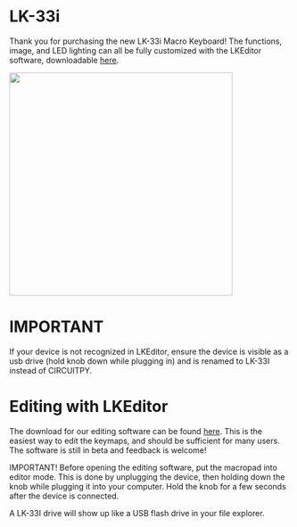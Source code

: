 # LK-33i
Thank you for purchasing the new LK-33i Macro Keyboard! The functions, image, and LED lighting can all be fully customized with the LKEditor software, downloadable [here](https://github.com/chrisg20/KMK4cgM/releases/tag/v1.0).

<img src="https://i.etsystatic.com/36617648/r/il/9dfb82/4751558020/il_794xN.4751558020_27wn.jpg" width="400">

# IMPORTANT
If your device is not recognized in LKEditor, ensure the device is visible as a usb drive (hold knob down while plugging in) and is renamed to LK-33I instead of CIRCUITPY.

# Editing with LKEditor

The download for our editing software can be found [here](https://github.com/chrisg20/KMK4cgM/releases/tag/v1.0). This is the easiest way to edit the keymaps, and should be sufficient for many users. The software is still in beta and feedback is welcome!

IMPORTANT! Before opening the editing software, put the macropad into editor mode. This is done by unplugging the device, then holding down the knob while plugging it into your computer. Hold the knob for a few seconds after the device is connected.

A LK-33I drive will show up like a USB flash drive in your file explorer.

